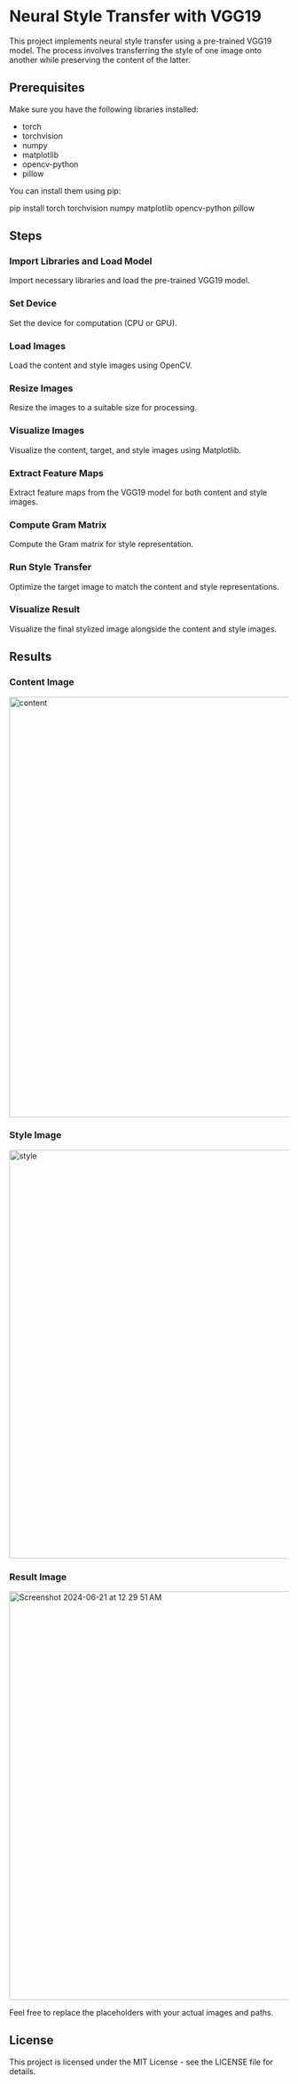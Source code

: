 # Neural Style Transfer with VGG19

This project implements neural style transfer using a pre-trained VGG19 model. The process involves transferring the style of one image onto another while preserving the content of the latter.

## Prerequisites

Make sure you have the following libraries installed:
- torch
- torchvision
- numpy
- matplotlib
- opencv-python
- pillow

You can install them using pip:

pip install torch torchvision numpy matplotlib opencv-python pillow

## Steps

### Import Libraries and Load Model

Import necessary libraries and load the pre-trained VGG19 model.

### Set Device

Set the device for computation (CPU or GPU).

### Load Images

Load the content and style images using OpenCV.

### Resize Images

Resize the images to a suitable size for processing.

### Visualize Images

Visualize the content, target, and style images using Matplotlib.

### Extract Feature Maps

Extract feature maps from the VGG19 model for both content and style images.

### Compute Gram Matrix

Compute the Gram matrix for style representation.

### Run Style Transfer

Optimize the target image to match the content and style representations.

### Visualize Result

Visualize the final stylized image alongside the content and style images.

## Results

### Content Image
<img width="757" alt="content" src="https://github.com/satvikahuja/Neural-Style-Transfer/assets/109898261/b8d4da82-ea45-4f23-8d59-9be2935ca53d">


### Style Image
<img width="736" alt="style" src="https://github.com/satvikahuja/Neural-Style-Transfer/assets/109898261/310d64a7-6fcf-4aa9-8e26-c0a67b6432be">


### Result Image
<img width="736" alt="Screenshot 2024-06-21 at 12 29 51 AM" src="https://github.com/satvikahuja/Neural-Style-Transfer/assets/109898261/8def2882-866f-4f20-a2a3-dee6589ee7c7">


Feel free to replace the placeholders with your actual images and paths.

## License

This project is licensed under the MIT License - see the LICENSE file for details.
